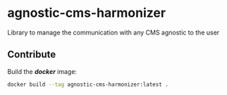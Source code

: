 # agnostic-cms-harmonizer
Library to manage the communication with any CMS agnostic to the user


## Contribute

Build the _**docker**_ image:
```bash
docker build --tag agnostic-cms-harmonizer:latest .
```